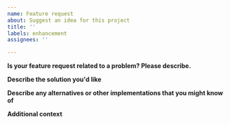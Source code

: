 ```yaml
---
name: Feature request
about: Suggest an idea for this project
title: ''
labels: enhancement
assignees: ''

---
```


**Is your feature request related to a problem? Please describe.**
<!--A clear and concise description of what the problem is. Ex. I'm always frustrated when [...]-->

**Describe the solution you'd like**
<!--A clear and concise description of what you want to happen.-->

**Describe any alternatives or other implementations that you might know of**
<!--A clear and concise description of any alternative solutions or features you've considered.-->

**Additional context**
<!--Add any other context, screenshots etc. about the feature request here.-->

